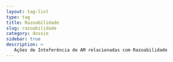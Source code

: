 ```yaml
---
layout: tag-list
type: tag
title: Razoabilidade
slug: razoabilidade
category: dossie
sidebar: true
description: >
   Ações de Inteferência de AM relacionadas com Razoabilidade
---
```

